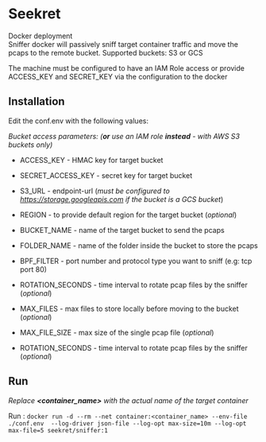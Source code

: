 Seekret
=======
Docker deployment  
Sniffer docker will passively sniff target container traffic and move the pcaps to the remote bucket.
Supported buckets: S3 or GCS

The machine must be configured to have an IAM Role access or provide ACCESS_KEY and SECRET_KEY via the configuration to the docker  

## Installation

Edit the conf.env with the following values:

_Bucket access parameters: (**or** use an IAM role **instead** - with AWS S3 buckets only)_ 
- ACCESS_KEY            - HMAC key for target bucket
- SECRET_ACCESS_KEY     - secret key for target bucket
- S3_URL                - endpoint-url (_must be configured to https://storage.googleapis.com if the bucket is a GCS bucket_) 
- REGION                - to provide default region for the target bucket (_optional_)

- BUCKET_NAME           - name of the target bucket to send the pcaps
- FOLDER_NAME           - name of the folder inside the bucket to store the pcaps
- BPF_FILTER            - port number and protocol type you want to sniff (e.g: tcp port 80)
- ROTATION_SECONDS      - time interval to rotate pcap files by the sniffer (_optional_)
- MAX_FILES             - max files to store locally before moving to the bucket (_optional_)
- MAX_FILE_SIZE         - max size of the single pcap file (_optional_)
- ROTATION_SECONDS      - time interval to rotate pcap files by the sniffer (_optional_) 

## Run

_Replace **<container_name>** with the actual name of the target container_

Run : `docker run -d --rm --net container:<container_name> --env-file ./conf.env  --log-driver json-file --log-opt max-size=10m --log-opt max-file=5 seekret/sniffer:1` 

